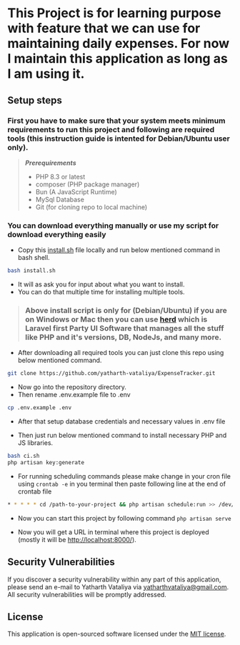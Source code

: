 # This Project is for learning purpose with feature that we can use for maintaining daily expenses. For now I maintain this application as long as I am using it.

## Setup steps

### First you have to make sure that your system meets minimum requirements to run this project and following are required tools (this instruction guide is intented for Debian/Ubuntu user only).

> ***Prerequirements***
>
> - PHP 8.3 or latest
> - composer (PHP package manager)
> - Bun (A JavaScript Runtime)
> - MySql Database
> - Git (for cloning repo to local machine)

### You can download everything manually or use my script for download everything easily

- Copy this [install.sh](https://github.com/yatharth-vataliya/linux-scripts/blob/master/install.sh) file locally and run below mentioned command in bash shell.

```bash
bash install.sh
```
- It will as ask you for input about what you want to install.
- You can do that multiple time for installing multiple tools.

> ### Above install script is only for (Debian/Ubuntu) if you are on Windows or Mac then you can use [herd](https://herd.laravel.com) which is Laravel first Party UI Software that manages all the stuff like PHP and it's versions, DB, NodeJs, and many more.

- After downloading all required tools you can just clone this repo using below mentioned command.

```bash
git clone https://github.com/yatharth-vataliya/ExpenseTracker.git
```

- Now go into the repository directory.
- Then rename .env.example file to .env

```bash
cp .env.example .env
```

- After that setup database credentials and necessary values in .env file

- Then just run below mentioned command to install necessary PHP and JS libraries.

```bash
bash ci.sh
php artisan key:generate
```

- For running scheduling commands please make change in your cron file using `crontab -e` in you terminal then paste following line at the end of crontab file

```bash
* * * * * cd /path-to-your-project && php artisan schedule:run >> /dev/null 2>&1
```

- Now you can start this project by following command `php artisan serve`

- Now you will get a URL in terminal where this project is deployed (mostly it will be [http://localhost:8000/](http://localhost:8000/)).

## Security Vulnerabilities

If you discover a security vulnerability within any part of this application, please send an e-mail to Yatharth Vataliya via [yatharthvataliya@gmail.com](mailto:yatharthvataliya@gmail.com). All security vulnerabilities will be promptly addressed.

## License

This application is open-sourced software licensed under the [MIT license](https://opensource.org/licenses/MIT).
